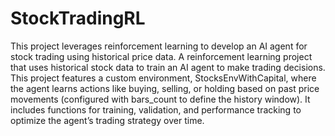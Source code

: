# StockTradingRL
This project leverages reinforcement learning to develop an AI agent for stock trading using historical price data.
A reinforcement learning project that uses historical stock data to train an AI agent to make trading decisions. This project features a custom environment, StocksEnvWithCapital, where the agent learns actions like buying, selling, or holding based on past price movements (configured with bars_count to define the history window). It includes functions for training, validation, and performance tracking to optimize the agent’s trading strategy over time.
